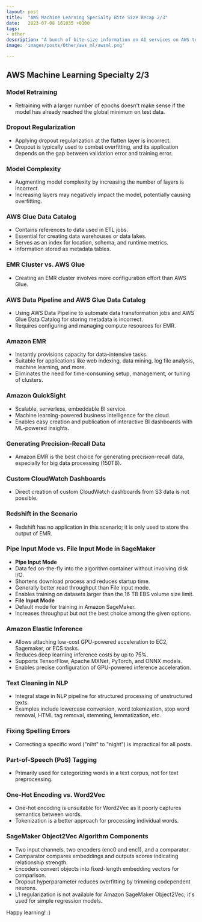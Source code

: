 ```yaml
---
layout: post
title:  "AWS Machine Learning Specialty Bite Size Recap 2/3"
date:   2023-07-08 161035 +0100
tags:
- other
description: "A bunch of bite-size information on AI services on AWS to help with AWS Machine Learning Specialty Revision. Part 2/3"
image: 'images/posts/Other/aws_ml/awsml.png'

---
```




<!-- <center>
<img src="/images/posts/Other/aws/aws_ml.png">
</center> -->

## AWS Machine Learning Specialty 2/3

### Model Retraining
- Retraining with a larger number of epochs doesn't make sense if the model has already reached the global minimum on test data.

### Dropout Regularization
- Applying dropout regularization at the flatten layer is incorrect.
- Dropout is typically used to combat overfitting, and its application depends on the gap between validation error and training error.

### Model Complexity
- Augmenting model complexity by increasing the number of layers is incorrect.
- Increasing layers may negatively impact the model, potentially causing overfitting.

### AWS Glue Data Catalog
- Contains references to data used in ETL jobs.
- Essential for creating data warehouses or data lakes.
- Serves as an index for location, schema, and runtime metrics.
- Information stored as metadata tables.

### EMR Cluster vs. AWS Glue
- Creating an EMR cluster involves more configuration effort than AWS Glue.

### AWS Data Pipeline and AWS Glue Data Catalog
- Using AWS Data Pipeline to automate data transformation jobs and AWS Glue Data Catalog for storing metadata is incorrect.
- Requires configuring and managing compute resources for EMR.

### Amazon EMR
- Instantly provisions capacity for data-intensive tasks.
- Suitable for applications like web indexing, data mining, log file analysis, machine learning, and more.
- Eliminates the need for time-consuming setup, management, or tuning of clusters.

### Amazon QuickSight
- Scalable, serverless, embeddable BI service.
- Machine learning-powered business intelligence for the cloud.
- Enables easy creation and publication of interactive BI dashboards with ML-powered insights.

### Generating Precision-Recall Data
- Amazon EMR is the best choice for generating precision-recall data, especially for big data processing (150TB).

### Custom CloudWatch Dashboards
- Direct creation of custom CloudWatch dashboards from S3 data is not possible.

### Redshift in the Scenario
- Redshift has no application in this scenario; it is only used to store the output of EMR.

### Pipe Input Mode vs. File Input Mode in SageMaker
- **Pipe Input Mode**
- Data fed on-the-fly into the algorithm container without involving disk I/O.
- Shortens download process and reduces startup time.
- Generally better read throughput than File input mode.
- Enables training on datasets larger than the 16 TB EBS volume size limit.
- **File Input Mode**
- Default mode for training in Amazon SageMaker.
- Increases throughput but not the best choice among the given options.

### Amazon Elastic Inference
  - Allows attaching low-cost GPU-powered acceleration to EC2, Sagemaker, or ECS tasks.
  - Reduces deep learning inference costs by up to 75%.
  - Supports TensorFlow, Apache MXNet, PyTorch, and ONNX models.
  - Enables precise configuration of GPU-powered inference acceleration.

### Text Cleaning in NLP
  - Integral stage in NLP pipeline for structured processing of unstructured texts.
  - Examples include lowercase conversion, word tokenization, stop word removal, HTML tag removal, stemming, lemmatization, etc.

### Fixing Spelling Errors
  - Correcting a specific word ("niht" to "night") is impractical for all posts.

### Part-of-Speech (PoS) Tagging
  - Primarily used for categorizing words in a text corpus, not for text preprocessing.

### One-Hot Encoding vs. Word2Vec
  - One-hot encoding is unsuitable for Word2Vec as it poorly captures semantics between words.
  - Tokenization is a better approach for processing individual words.

### SageMaker Object2Vec Algorithm Components
  - Two input channels, two encoders (enc0 and enc1), and a comparator.
  - Comparator compares embeddings and outputs scores indicating relationship strength.
  - Encoders convert objects into fixed-length embedding vectors for comparison.
  - Dropout hyperparameter reduces overfitting by trimming codependent neurons.
  - L1 regularization is not available for Amazon SageMaker Object2Vec; it's used for simple regression models.



Happy learning! :)